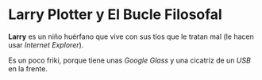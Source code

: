 # Larry Plotter y El Bucle Filosofal

**Larry** es un niño huérfano que vive con sus tíos
que le tratan mal (le hacen usar *Internet Explorer*).

Es un poco friki, porque tiene unas *Google Glass* y
una cicatriz de un *USB* en la frente.
